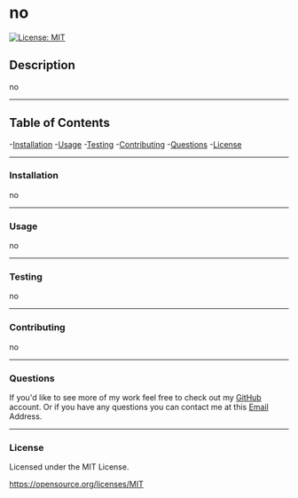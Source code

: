
# no    

[![License: MIT](https://img.shields.io/badge/License-MIT-yellow.svg)](https://opensource.org/licenses/MIT)
        
##  Description
no

-----

## Table of Contents
-[Installation](#installation)
-[Usage](#usage)
-[Testing](#testing)
-[Contributing](#contributing)
-[Questions](#questions)
-[License](#license)

---

### Installation

no

---

### Usage

no

---

### Testing

 no

 ---

 ### Contributing

no

---

### Questions

If you'd like to see more of my work feel free to check out my [GitHub](https://github.com/no) account.
Or if you have any questions you can contact me at this [Email](mailto:no) Address.

---

### License

Licensed under the MIT License.

https://opensource.org/licenses/MIT

